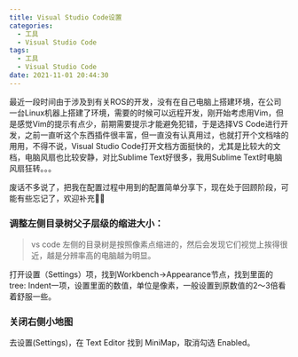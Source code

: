 ```yaml
---
title: Visual Studio Code设置
categories:
  - 工具
  - Visual Studio Code
tags:
  - 工具
  - Visual Studio Code
date: 2021-11-01 20:44:30
---
```


最近一段时间由于涉及到有关ROS的开发，没有在自己电脑上搭建环境，在公司一台Linux机器上搭建了环境，需要的时候可以远程开发，刚开始考虑用Vim，但是感觉Vim的提示有点少，前期需要提示才能避免犯错，于是选择VS Code进行开发，之前一直听这个东西插件很丰富，但一直没有认真用过，也就打开个文档啥的用用，不得不说，Visual Studio Code打开文档方面挺快的，尤其是比较大的文档，电脑风扇也比较安静，对比Sublime Text好很多，我用Sublime Text时电脑风扇狂转。。。

废话不多说了，把我在配置过程中用到的配置简单分享下，现在处于回顾阶段，可能有些忘记了，欢迎补充👏👏

### 调整左侧目录树父子层级的缩进大小：

> vs code 左侧的目录树是按照像素点缩进的，然后会发现它们视觉上挨得很近，越是分辨率高的电脑越为明显。

打开设置（Settings）项，找到Workbench->Appearance节点，找到里面的tree: Indent一项，设置里面的数值，单位是像素，一般设置到原数值的2～3倍看着舒服一些。

### 关闭右侧小地图
去设置(Settings)，在 Text Editor 找到 MiniMap，取消勾选 Enabled。


